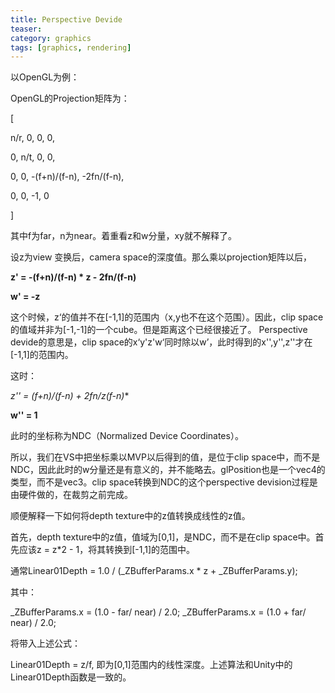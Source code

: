 ```yaml
---
title: Perspective Devide
teaser: 
category: graphics
tags: [graphics, rendering]
---
```


以OpenGL为例：

OpenGL的Projection矩阵为：

[

n/r,	0,	0,	0,

0,	n/t,	0,	0,

0,	0,	-(f+n)/(f-n),	-2fn/(f-n),

0,	0, 	-1, 0

]

其中f为far，n为near。着重看z和w分量，xy就不解释了。

设z为view 变换后，camera space的深度值。那么乘以projection矩阵以后，

**z' = -(f+n)/(f-n) * z - 2fn/(f-n)**

**w' = -z**

这个时候，z‘的值并不在[-1,1]的范围内（x,y也不在这个范围）。因此，clip space的值域并非为[-1,-1]的一个cube。但是距离这个已经很接近了。 Perspective devide的意思是，clip space的x‘y'z'w‘同时除以w’，此时得到的x'',y'',z''才在[-1,1]的范围内。

这时：

**z'' = (f+n)/(f-n)  + 2fn/z*(f-n)**

**w'' = 1**

此时的坐标称为NDC（Normalized Device Coordinates）。

所以，我们在VS中把坐标乘以MVP以后得到的值，是位于clip space中，而不是NDC，因此此时的w分量还是有意义的，并不能略去。glPosition也是一个vec4的类型，而不是vec3。clip space转换到NDC的这个perspective devision过程是由硬件做的，在裁剪之前完成。

顺便解释一下如何将depth texture中的z值转换成线性的z值。

首先，depth texture中的z值，值域为[0,1]，是NDC，而不是在clip space中。首先应该z = z*2 - 1，将其转换到[-1,1]的范围中。

通常Linear01Depth = 1.0 / (_ZBufferParams.x * z + _ZBufferParams.y);

其中：

_ZBufferParams.x = (1.0 - far/ near) / 2.0;
_ZBufferParams.x = (1.0 + far/ near) / 2.0;

将带入上述公式：

Linear01Depth = z/f, 即为[0,1]范围内的线性深度。上述算法和Unity中的Linear01Depth函数是一致的。